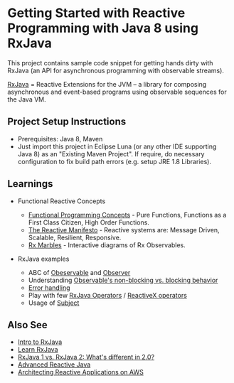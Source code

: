 # Getting Started with Reactive Programming with Java 8 using RxJava

This project contains sample code snippet for getting hands dirty with RxJava (an API for asynchronous programming with observable streams). 

[RxJava](https://github.com/ReactiveX/RxJava/wiki) = Reactive Extensions for the JVM – a library for composing asynchronous and event-based programs using observable sequences for the Java VM.

## Project Setup Instructions

* Prerequisites: Java 8, Maven
* Just import this project in Eclipse Luna (or any other IDE supporting Java 8) as an "Existing Maven Project". If require, do necessary configuration to fix build path errors (e.g. setup JRE 1.8 Libraries).

## Learnings 

* Functional Reactive Concepts
	* [Functional Programming Concepts](https://github.com/tirthalpatel/Learning-Java/tree/master/RP-J8-RxJava/src/main/java/com/tirthal/learning/concepts) - Pure Functions, Functions as a First Class Citizen, High Order Functions.
	* [The Reactive Manifesto](http://www.reactivemanifesto.org/) - Reactive systems are: Message Driven, Scalable, Resilient, Responsive.
	* [Rx Marbles](http://rxmarbles.com/) - Interactive diagrams of Rx Observables.
	
* RxJava examples
	* ABC of [Obeservable](https://github.com/tirthalpatel/Learning-Java/blob/master/RP-J8-RxJava/src/main/java/com/tirthal/learning/rxjava/Ex01_ObservableBasic.java) and [Observer](https://github.com/tirthalpatel/Learning-Java/blob/master/RP-J8-RxJava/src/main/java/com/tirthal/learning/rxjava/Ex01_ObserverBasic.java)
	* Understanding [Observable's non-blocking vs. blocking behavior](https://github.com/tirthalpatel/Learning-Java/blob/master/RP-J8-RxJava/src/main/java/com/tirthal/learning/rxjava/Ex02_BlockingObservable.java)
	* [Error handling](https://github.com/tirthalpatel/Learning-Java/blob/master/RP-J8-RxJava/src/main/java/com/tirthal/learning/rxjava/Ex03_ErrorHandling.java)
	* Play with few [RxJava Operators](https://github.com/tirthalpatel/Learning-Java/blob/master/RP-J8-RxJava/src/main/java/com/tirthal/learning/rxjava/Ex04_Operators.java) / [ReactiveX operators](http://reactivex.io/documentation/operators.html#categorized)
	* Usage of [Subject](https://github.com/tirthalpatel/Learning-Java/blob/master/RP-J8-RxJava/src/main/java/com/tirthal/learning/rxjava/Ex05_SubjectTypes.java)
	
## Also See

* [Intro to RxJava](https://github.com/Froussios/Intro-To-RxJava)
* [Learn RxJava](https://github.com/jhusain/learnrxjava/)
* [RxJava 1 vs. RxJava 2: What's different in 2.0?](https://github.com/ReactiveX/RxJava/wiki/What's-different-in-2.0)
* [Advanced Reactive Java](http://akarnokd.blogspot.in/)
* [Architecting Reactive Applications on AWS](http://www.slideshare.net/AmazonWebServices/arc206-architecting-reactive-applications-on-aws-aws-reinvent-2014)	